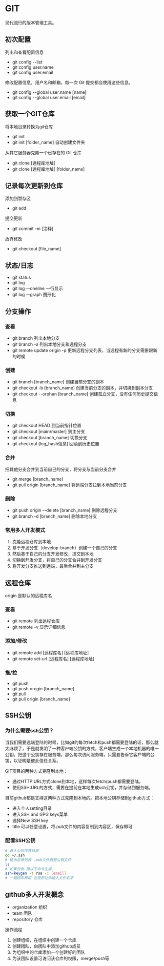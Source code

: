 # GIT
现代流行的版本管理工具。

## 初次配置
列出和查看配置信息
- git config --list
- git config user.name
- git config user.email

修改配置信息，用户名和邮箱，每一次 Git 提交都会使用这些信息。
- git config --global user.name [name]  
- git config --global user.email [email]


## 获取一个GIT仓库
将本地目录转换为git仓库
- git init
- git init [folder_name] 自动创建文件夹

从其它服务器克隆一个已存在的 Git 仓库
- git clone [远程库地址]
- git clone [远程库地址] [folder_name]

## 记录每次更新到仓库
添加到暂存区
- git add .

提交更新
- git commit -m [注释]

放弃修改
- git checkout [file_name]

## 状态/日志
- git status
- git log
- git log --oneline 一行显示
- git log --graph 图形化

## 分支操作
### 查看
- git branch 列出本地分支
- git branch -a 列出本地分支和远程分支
- git remote update origin -p 更新远程分支列表，当远程有新的分支需要跟新的时候

### 创建
- git branch [branch_name] 创建当前分支的副本
- git checkout -b [branch_name] 创建当前分支的副本，并切换到副本分支
- git checkout --orphan [branch_name] 创建孤立分支，没有任何历史提交信息

### 切换
- git checkout HEAD 到当前指针位置
- git checkout [main/master] 到主分支
- git checkout [branch_name] 切换分支
- git checkout [log_hash信息] 回滚到历史位置

### 合并
把其他分支合并到当前自己的分支，将分支与当前分支合并
- git merge [branch_name]
- git pull origin [branch_name] 将远端分支拉到本地当前分支

### 删除
- git push origin --delete [branch_name] 删除远程分支
- git branch -d [branch_name] 删除本地分支

### 常用多人开发模式
1. 克隆远程仓库到本地
2. 基于开发分支（develop-branch）创建一个自己的分支
3. 然后基于自己的分支开发修改，提交到本地
4. 切换到开发分支，将自己的分支合并到开发分支
5. 将开发分支推送到远端，最后合并到主分支

## 远程仓库
origin 是默认的远程库名
### 查看
- git remote 列出远程仓库
- git remote -v 显示详细信息

### 添加/修改
- git remote add [远程库名] [远程库地址]
- git remote set-url [远程库名] [远程库地址]

### 推/拉
- git push
- git push orogin [branch_name]
- git pull
- git pull origin [branch_name]

## SSH公钥
### 为什么需要ssh公钥？
当我们需要远端登陆的时候，比如git的每次fetch和push都需要登陆的话，那么就太麻烦了，于是就发明了一种客户端公钥的方式，客户端生成一个本地机器的唯一公钥，把这个公钥存在服务端，那么每次访问服务端，只需要告诉它客户端的公钥，以证明是彼此信任关系。

GIT项目的两种方式克隆到本地：
- 通过HTTP:URL方式clone到本地，这样每次fetch/push都需要登陆。
- 使用SSH:URL的方式，需要在提前在本地生成ssh公钥，并存储到服务端。

目前github都是支持这两种方式克隆到本地的。把本地公钥存储到github方式：
- 进入个人setting目录
- 进入SSH and GPG keys菜单
- 选择New SSH key
- title 可以任意设置，将.pub文件的内容复制到内容区，保存即可

### 配置SSH公钥
```sh
# 进入公钥存放目录
cd ~/.ssh
# 输出目录列表 .pub文件就是公钥文件
ls
# 如果没有 用以下命令生成
ssh-keygen -t rsa -C [email]
# 一路回车即可 会提示让你输入文件名字
```

## github多人开发概念
- organization 组织
- team 团队
- repository 仓库

操作流程
1. 创建组织，在组织中创建一个仓库
2. 创建团队，向团队中添加github成员
3. 为组织中的仓库添加一个创建好的团队
4. 为该团队设置可访问该仓库的权限，merge/push等
